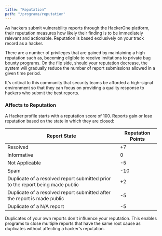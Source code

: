 ```yaml
---
title: "Reputation"
path: "/programs/reputation"
---
```


As hackers submit vulnerability reports through the HackerOne platform, their reputation measures how likely their finding is to be immediately relevant and actionable. Reputation is based exclusively on your track record as a hacker. 

There are a number of privileges that are gained by maintaining a high reputation such as, becoming eligible to receive invitations to private bug bounty programs. On the flip side, should your reputation decrease, the system will gradually reduce the number of report submissions allowed in a given time period. 

It's critical to this community that security teams be afforded a high-signal environment so that they can focus on providing a quality response to hackers who submit the best reports. 

### Affects to Reputation
A Hacker profile starts with a reputation score of 100. Reports gain or lose reputation based on the state in which they are closed:

Report State | Reputation Points
------------ | -----------------
Resolved | +7
Informative | 0
Not Applicable | -5
Spam | -10
Duplicate of a resolved report submitted prior to the report being made public | +2
Duplicate of a resolved report submitted after the report is made public | -5
Duplicate of a N/A report | -5

Duplicates of your own reports don't influence your reputation. This enables programs to close multiple reports that have the same root cause as duplicates without affecting a hacker's reputation.
